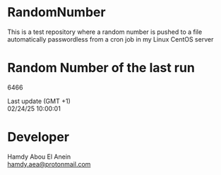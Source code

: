 # RandomNumber    
This is a test repository where a random number is pushed to a file automatically passwordless from a cron job in my Linux CentOS server    
# Random Number of the last run   
6466
      
Last update (GMT +1)    
02/24/25 10:00:01
# Developer    
Hamdy Abou El Anein   
hamdy.aea@protonmail.com
